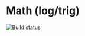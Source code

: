 # Math (log/trig)

[![Build status](https://ci.appveyor.com/api/projects/status/mqutvotoo5sgogli?svg=true)](https://ci.appveyor.com/project/Antonio-87/math)